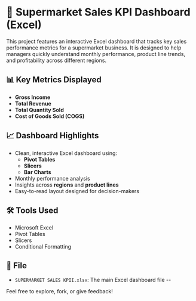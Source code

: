 # 🛒 Supermarket Sales KPI Dashboard (Excel)

This project features an interactive Excel dashboard that tracks key sales performance metrics for a supermarket business. It is designed to help managers quickly understand monthly performance, product line trends, and profitability across different regions.

## 📊 Key Metrics Displayed
- **Gross Income**
- **Total Revenue**
- **Total Quantity Sold**
- **Cost of Goods Sold (COGS)**

## 📈 Dashboard Highlights
- Clean, interactive Excel dashboard using:
  - **Pivot Tables**
  - **Slicers**
  - **Bar Charts**
- Monthly performance analysis
- Insights across **regions** and **product lines**
- Easy-to-read layout designed for decision-makers

## 🛠️ Tools Used
- Microsoft Excel
- Pivot Tables
- Slicers
- Conditional Formatting

## 📁 File
- `SUPERMARKET SALES KPII.xlsx`: The main Excel dashboard file
--

Feel free to explore, fork, or give feedback!
